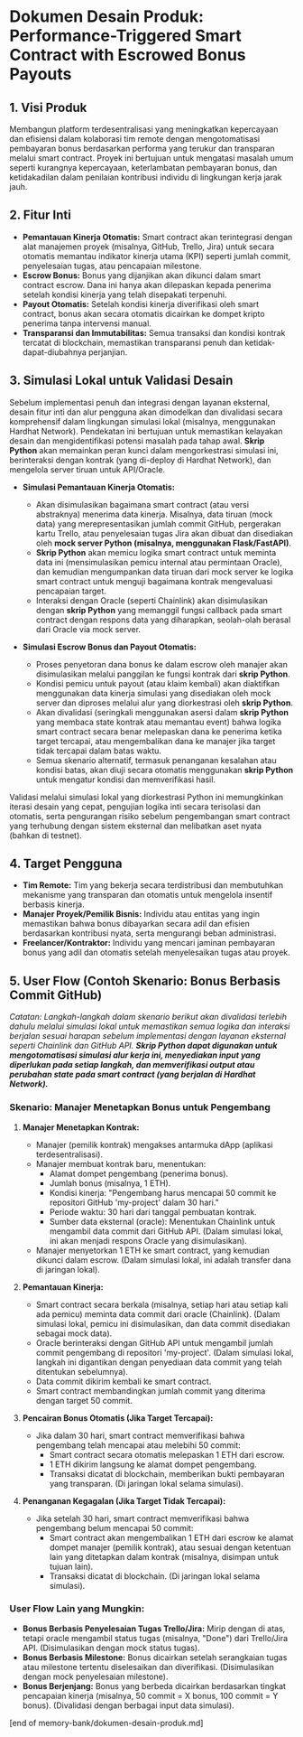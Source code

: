 # Dokumen Desain Produk: Performance-Triggered Smart Contract with Escrowed Bonus Payouts

## 1. Visi Produk

Membangun platform terdesentralisasi yang meningkatkan kepercayaan dan efisiensi dalam kolaborasi tim remote dengan mengotomatisasi pembayaran bonus berdasarkan performa yang terukur dan transparan melalui smart contract. Proyek ini bertujuan untuk mengatasi masalah umum seperti kurangnya kepercayaan, keterlambatan pembayaran bonus, dan ketidakadilan dalam penilaian kontribusi individu di lingkungan kerja jarak jauh.

## 2. Fitur Inti

*   **Pemantauan Kinerja Otomatis:** Smart contract akan terintegrasi dengan alat manajemen proyek (misalnya, GitHub, Trello, Jira) untuk secara otomatis memantau indikator kinerja utama (KPI) seperti jumlah commit, penyelesaian tugas, atau pencapaian milestone.
*   **Escrow Bonus:** Bonus yang dijanjikan akan dikunci dalam smart contract escrow. Dana ini hanya akan dilepaskan kepada penerima setelah kondisi kinerja yang telah disepakati terpenuhi.
*   **Payout Otomatis:** Setelah kondisi kinerja diverifikasi oleh smart contract, bonus akan secara otomatis dicairkan ke dompet kripto penerima tanpa intervensi manual.
*   **Transparansi dan Immutabilitas:** Semua transaksi dan kondisi kontrak tercatat di blockchain, memastikan transparansi penuh dan ketidak-dapat-diubahnya perjanjian.

## 3. Simulasi Lokal untuk Validasi Desain

Sebelum implementasi penuh dan integrasi dengan layanan eksternal, desain fitur inti dan alur pengguna akan dimodelkan dan divalidasi secara komprehensif dalam lingkungan simulasi lokal (misalnya, menggunakan Hardhat Network). Pendekatan ini bertujuan untuk memastikan kelayakan desain dan mengidentifikasi potensi masalah pada tahap awal. **Skrip Python** akan memainkan peran kunci dalam mengorkestrasi simulasi ini, berinteraksi dengan kontrak (yang di-deploy di Hardhat Network), dan mengelola server tiruan untuk API/Oracle.

*   **Simulasi Pemantauan Kinerja Otomatis:**
    *   Akan disimulasikan bagaimana smart contract (atau versi abstraknya) menerima data kinerja. Misalnya, data tiruan (mock data) yang merepresentasikan jumlah commit GitHub, pergerakan kartu Trello, atau penyelesaian tugas Jira akan dibuat dan disediakan oleh **mock server Python (misalnya, menggunakan Flask/FastAPI)**.
    *   **Skrip Python** akan memicu logika smart contract untuk meminta data ini (mensimulasikan pemicu internal atau permintaan Oracle), dan kemudian mengumpankan data tiruan dari mock server ke logika smart contract untuk menguji bagaimana kontrak mengevaluasi pencapaian target.
    *   Interaksi dengan Oracle (seperti Chainlink) akan disimulasikan dengan **skrip Python** yang memanggil fungsi callback pada smart contract dengan respons data yang diharapkan, seolah-olah berasal dari Oracle via mock server.

*   **Simulasi Escrow Bonus dan Payout Otomatis:**
    *   Proses penyetoran dana bonus ke dalam escrow oleh manajer akan disimulasikan melalui panggilan ke fungsi kontrak dari **skrip Python**.
    *   Kondisi pemicu untuk payout (atau klaim kembali) akan diaktifkan menggunakan data kinerja simulasi yang disediakan oleh mock server dan diproses melalui alur yang diorkestrasi oleh **skrip Python**.
    *   Akan divalidasi (seringkali menggunakan asersi dalam **skrip Python** yang membaca state kontrak atau memantau event) bahwa logika smart contract secara benar melepaskan dana ke penerima ketika target tercapai, atau mengembalikan dana ke manajer jika target tidak tercapai dalam batas waktu.
    *   Semua skenario alternatif, termasuk penanganan kesalahan atau kondisi batas, akan diuji secara otomatis menggunakan **skrip Python** untuk mengatur kondisi dan memverifikasi hasil.

Validasi melalui simulasi lokal yang diorkestrasi Python ini memungkinkan iterasi desain yang cepat, pengujian logika inti secara terisolasi dan otomatis, serta pengurangan risiko sebelum pengembangan smart contract yang terhubung dengan sistem eksternal dan melibatkan aset nyata (bahkan di testnet).

## 4. Target Pengguna

*   **Tim Remote:** Tim yang bekerja secara terdistribusi dan membutuhkan mekanisme yang transparan dan otomatis untuk mengelola insentif berbasis kinerja.
*   **Manajer Proyek/Pemilik Bisnis:** Individu atau entitas yang ingin memastikan bahwa bonus dibayarkan secara adil dan efisien berdasarkan kontribusi nyata, serta mengurangi beban administrasi.
*   **Freelancer/Kontraktor:** Individu yang mencari jaminan pembayaran bonus yang adil dan otomatis setelah menyelesaikan tugas atau proyek.

## 5. User Flow (Contoh Skenario: Bonus Berbasis Commit GitHub)

_Catatan: Langkah-langkah dalam skenario berikut akan divalidasi terlebih dahulu melalui simulasi lokal untuk memastikan semua logika dan interaksi berjalan sesuai harapan sebelum implementasi dengan layanan eksternal seperti Chainlink dan GitHub API. **Skrip Python dapat digunakan untuk mengotomatisasi simulasi alur kerja ini, menyediakan input yang diperlukan pada setiap langkah, dan memverifikasi output atau perubahan state pada smart contract (yang berjalan di Hardhat Network).**_

### Skenario: Manajer Menetapkan Bonus untuk Pengembang

1.  **Manajer Menetapkan Kontrak:**
    *   Manajer (pemilik kontrak) mengakses antarmuka dApp (aplikasi terdesentralisasi).
    *   Manajer membuat kontrak baru, menentukan:
        *   Alamat dompet pengembang (penerima bonus).
        *   Jumlah bonus (misalnya, 1 ETH).
        *   Kondisi kinerja: "Pengembang harus mencapai 50 commit ke repositori GitHub 'my-project' dalam 30 hari."
        *   Periode waktu: 30 hari dari tanggal pembuatan kontrak.
        *   Sumber data eksternal (oracle): Menentukan Chainlink untuk mengambil data commit dari GitHub API. (Dalam simulasi lokal, ini akan menjadi respons Oracle yang disimulasikan).
    *   Manajer menyetorkan 1 ETH ke smart contract, yang kemudian dikunci dalam escrow. (Dalam simulasi lokal, ini adalah transfer dana di jaringan lokal).

2.  **Pemantauan Kinerja:**
    *   Smart contract secara berkala (misalnya, setiap hari atau setiap kali ada pemicu) meminta data commit dari oracle (Chainlink). (Dalam simulasi lokal, pemicu ini disimulasikan, dan data commit disediakan sebagai mock data).
    *   Oracle berinteraksi dengan GitHub API untuk mengambil jumlah commit pengembang di repositori 'my-project'. (Dalam simulasi lokal, langkah ini digantikan dengan penyediaan data commit yang telah ditentukan sebelumnya).
    *   Data commit dikirim kembali ke smart contract.
    *   Smart contract membandingkan jumlah commit yang diterima dengan target 50 commit.

3.  **Pencairan Bonus Otomatis (Jika Target Tercapai):**
    *   Jika dalam 30 hari, smart contract memverifikasi bahwa pengembang telah mencapai atau melebihi 50 commit:
        *   Smart contract secara otomatis melepaskan 1 ETH dari escrow.
        *   1 ETH dikirim langsung ke alamat dompet pengembang.
        *   Transaksi dicatat di blockchain, memberikan bukti pembayaran yang transparan. (Di jaringan lokal selama simulasi).

4.  **Penanganan Kegagalan (Jika Target Tidak Tercapai):**
    *   Jika setelah 30 hari, smart contract memverifikasi bahwa pengembang belum mencapai 50 commit:
        *   Smart contract akan mengembalikan 1 ETH dari escrow ke alamat dompet manajer (pemilik kontrak), atau sesuai dengan ketentuan lain yang ditetapkan dalam kontrak (misalnya, disimpan untuk tujuan lain).
        *   Transaksi dicatat di blockchain. (Di jaringan lokal selama simulasi).

### User Flow Lain yang Mungkin:

*   **Bonus Berbasis Penyelesaian Tugas Trello/Jira:** Mirip dengan di atas, tetapi oracle mengambil status tugas (misalnya, "Done") dari Trello/Jira API. (Disimulasikan dengan mock status tugas).
*   **Bonus Berbasis Milestone:** Bonus dicairkan setelah serangkaian tugas atau milestone tertentu diselesaikan dan diverifikasi. (Disimulasikan dengan mock penyelesaian milestone).
*   **Bonus Berjenjang:** Bonus yang berbeda dicairkan berdasarkan tingkat pencapaian kinerja (misalnya, 50 commit = X bonus, 100 commit = Y bonus). (Divalidasi dengan berbagai input data simulasi).

[end of memory-bank/dokumen-desain-produk.md]
